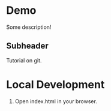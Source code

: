 # Demo

Some description!

## Subheader

Tutorial on git.

# Local Development

1. Open index.html in your browser.